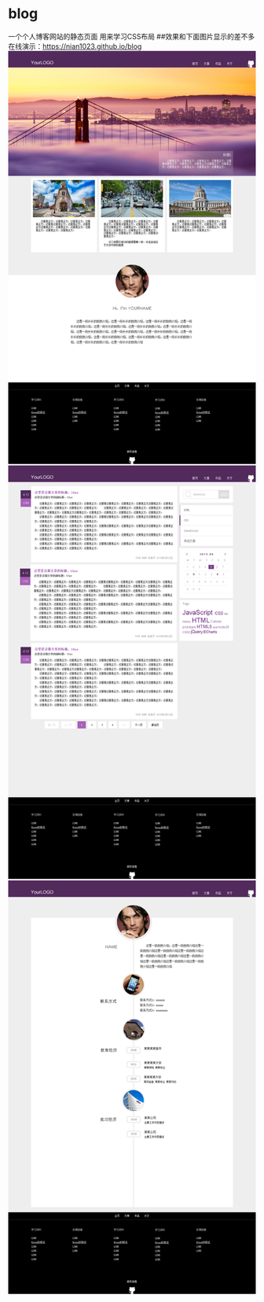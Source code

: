 # blog
一个个人博客网站的静态页面
用来学习CSS布局
##效果和下面图片显示的差不多
在线演示：https://nian1023.github.io/blog
![image](img/task0001_1.png)
![image](img/task0001_2.png)
![image](img/task0001_4.png)

